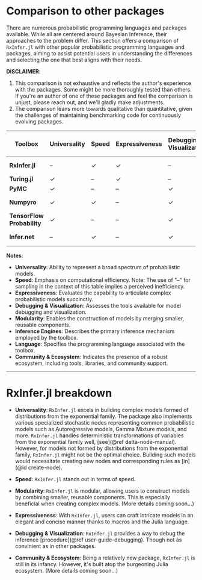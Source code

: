 # Comparison to other packages

There are numerous probabilistic programming languages and packages available. While all are centered around Bayesian Inference, their approaches to the problem differ. This section offers a comparison of `RxInfer.jl` with other popular probabilistic programming languages and packages, aiming to assist potential users in understanding the differences and selecting the one that best aligns with their needs.

**DISCLAIMER**: 
1. This comparison is not exhaustive and reflects the author's experience with the packages. Some might be more thoroughly tested than others. If you're an author of one of these packages and feel the comparison is unjust, please reach out, and we'll gladly make adjustments.
2. The comparison leans more towards qualitative than quantitative, given the challenges of maintaining benchmarking code for continuously evolving packages.

| Toolbox                  | Universality | Speed | Expressiveness | Debugging & Visualization | Modularity | Inference Engine      | Language | Community & Ecosystem | 
|--------------------------|--------------|-------|----------------|---------------------------|------------|-----------------------|----------|-----------------------|
| **RxInfer.jl**           | –            | ✓     | ✓              | –                         | –          | Message-passing       | Julia    | –                     |
| **Turing.jl**            | ✓            | –     | ✓              | –                         | –          | Sampling              | Julia    | ✓                     |
| **PyMC**                 | ✓            | –     | –              | ✓                         | –          | Sampling              | Python   | ✓                     |
| **Numpyro**              | ✓            | ✓     | –              | ✓                         | –          | Variational Inference | Python   | ✓                     |
| **TensorFlow Probability** | ✓          | –     | –              | ✓                         | –          | Variational Inference              | Python   | ✓                     |
| **Infer.net**            | –            | ✓     | –              | ✓                         | –          | Message-passing       | C#       | –                     |


**Notes**:
- **Universality**: Ability to represent a broad spectrum of probabilistic models.
- **Speed**: Emphasis on computational efficiency. Note: The use of "–" for sampling in the context of this table implies a perceived inefficiency.
- **Expressiveness**: Evaluates the capability to articulate complex probabilistic models succinctly.
- **Debugging & Visualization**: Assesses the tools available for model debugging and visualization.
- **Modularity**: Enables the construction of models by merging smaller, reusable components.
- **Inference Engines**: Describes the primary inference mechanism employed by the toolbox.
- **Language**: Specifies the programming language associated with the toolbox.
- **Community & Ecosystem**: Indicates the presence of a robust ecosystem, including tools, libraries, and community support.

---

# RxInfer.jl breakdown

- **Universality**: `RxInfer.jl` excels in building complex models formed of distributions from the exponential family. The package also implements various specialized stochastic nodes representing common probabilistic models such as Autoregressive models, Gamma Mixture models, and more. `RxInfer.jl` handles deterministic transformations of variables from the exponential family well, [see](@ref delta-node-manual). However, for models not formed by distributions from the exponential family, `RxInfer.jl` might not be the optimal choice. Building such models would necessitate creating new nodes and corresponding rules as [in](@id create-node).
  
- **Speed**: `RxInfer.jl` stands out in terms of speed. 

- **Modularity**: `RxInfer.jl` is modular, allowing users to construct models by combining smaller, reusable components. This is especially beneficial when creating complex models. (More details coming soon...)

- **Expressiveness**: With `RxInfer.jl`, users can craft intricate models in an elegant and concise manner thanks to macros and the Julia language. 

- **Debugging & Visualization**: `RxInfer.jl` provides a way to debug the inference [procedure](@ref user-guide-debugging). Though not as convinient as in other packages.

- **Community & Ecosystem**: Being a relatively new package, `RxInfer.jl` is still in its infancy. However, it's built atop the burgeoning Julia ecosystem. (More details coming soon...)
